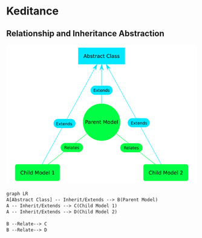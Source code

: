 # Keditance

## Relationship and Inheritance Abstraction


![Keditance illustration](https://raw.githubusercontent.com/okedialf/keditance/develop/keditance.png)


```mermaid
graph LR
A[Abstract Class] -- Inherit/Extends --> B(Parent Model)
A -- Inherit/Extends --> C(Child Model 1)
A -- Inherit/Extends --> D(Child Model 2)

B --Relate--> C
B --Relate--> D

```
